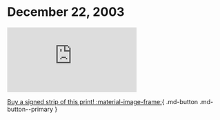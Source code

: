 # December 22, 2003

![](https://www.achewood.com/comic.php?date=12222003)

[Buy a signed strip of this print! :material-image-frame:](https://achewood-holiday-pop-up.myshopify.com/products/strip#12222003){ .md-button .md-button--primary }
